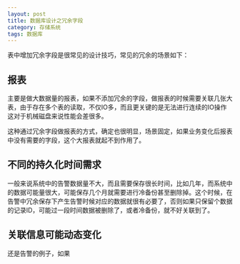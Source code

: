 ```yaml
---
layout: post
title: 数据库设计之冗余字段
category: 存储系统
tags: 数据库
---
```


表中增加冗余字段是很常见的设计技巧，常见的冗余的场景如下：

## 报表
主要是做大数据量的报表，如果不添加冗余的字段，做报表的时候需要关联几张大表，由于存在多个表的读取，不仅IO多，而且更关键的是无法进行连续的IO操作这对于机械磁盘来说性能会差很多。

这种通过冗余字段做报表的方式，确定也很明显，场景固定，如果业务变化后报表中没有需要的字段，这个大报表就起不到作用了。

## 不同的持久化时间需求
一般来说系统中的告警数据量不大，而且需要保存很长时间，比如几年，而系统中的数据可能量很大，可能保存几个月就需要进行冷备份甚至删除掉。这个时候，在告警中冗余保存下产生告警时候对应的数据就很有必要了，否则如果只保留个数据的记录ID，可能过一段时间数据被删除了，或者冷备份，就不好关联到了。

## 关联信息可能动态变化
还是告警的例子，如果